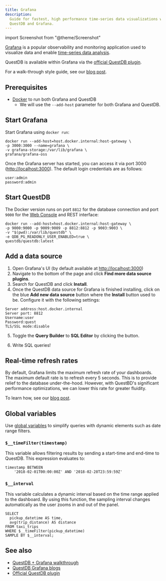 ```yaml
---
title: Grafana
description:
  Guide for fastest, high performance time-series data visualizations with
  QuestDB and Grafana.
---
```


import Screenshot from "@theme/Screenshot"

[Grafana](https://grafana.com/) is a popular observability and monitoring
application used to visualize data and enable [time-series data analysis](/glossary/time-series-analysis/).

QuestDB is available within Grafana via the
[official QuestDB plugin](https://grafana.com/grafana/plugins/questdb-questdb-datasource/).

For a walk-through style guide, see our
[blog post](/blog/time-series-monitoring-dashboard-grafana-questdb/).

## Prerequisites

- [Docker](/docs/deployment/docker/) to run both Grafana and QuestDB
  - We will use the `--add-host` parameter for both Grafana and QuestDB.

## Start Grafana

Start Grafana using `docker run`:

```shell
docker run --add-host=host.docker.internal:host-gateway \
-p 3000:3000 --name=grafana \
-v grafana-storage:/var/lib/grafana \
grafana/grafana-oss
```

Once the Grafana server has started, you can access it via port 3000
([http://localhost:3000](http://localhost:3000)). The default login credentials
are as follows:

```shell
user:admin
password:admin
```

## Start QuestDB

The Docker version runs on port `8812` for the database connection and port
`9000` for the [Web Console](/docs/web-console/) and REST interface:

```shell
docker run --add-host=host.docker.internal:host-gateway \
-p 9000:9000 -p 9009:9009 -p 8812:8812 -p 9003:9003 \
-v "$(pwd):/var/lib/questdb" \
-e QDB_PG_READONLY_USER_ENABLED=true \
questdb/questdb:latest
```

## Add a data source

1. Open Grafana's UI (by default available at
   [http://localhost:3000](http://localhost:3000))
2. Navigate to the bottom of the page and click **Find more data source
   plugins**.
3. Search for QuestDB and click **Install**.
4. Once the QuestDB data source for Grafana is finished installing, click on the
   blue **Add new data source** button where the **Install** button used to be.
   Configure it with the following settings:

```
Server address:host.docker.internal
Server port: 8812
Username:user
Password:quest
TLS/SSL mode:disable
```

5. Toggle the **Query Builder** to **SQL Editor** by clicking the button.

6. Write SQL queries!

<Screenshot
    alt="Screenshot of a blank panel after being created"
    src="images/blog/2023-04-12/blank-panel.webp"
    jumbo={true}
  />

## Real-time refresh rates

By default, Grafana limits the maximum refresh rate of your dashboards. The
maximum default rate is to refresh every 5 seconds. This is to provide relief to
the database under-the-hood. However, with QuestBD's significant performance
optimizations, we can lower this rate for greater fluidity.

To learn how, see our
[blog post](/blog/increase-grafana-refresh-rate-frequency/).

## Global variables

Use
[global variables](https://grafana.com/docs/grafana/latest/variables/variable-types/global-variables/#global-variables)
to simplify queries with dynamic elements such as date range filters.

### `$__timeFilter(timestamp)`

This variable allows filtering results by sending a start-time and end-time to
QuestDB. This expression evaluates to:

```questdb-sql
timestamp BETWEEN
    '2018-02-01T00:00:00Z' AND '2018-02-28T23:59:59Z'
```

### `$__interval`

This variable calculates a dynamic interval based on the time range applied to
the dashboard. By using this function, the sampling interval changes
automatically as the user zooms in and out of the panel.

```questdb-sql title="An example of $__interval"
SELECT
  pickup_datetime AS time,
  avg(trip_distance) AS distance
FROM taxi_trips
WHERE $__timeFilter(pickup_datetime)
SAMPLE BY $__interval;
```

## See also

- [QuestDB + Grafana walkthrough](/blog/time-series-monitoring-dashboard-grafana-questdb/)
- [QuestDB Grafana blogs](/blog/tags/GRAFANA/)
- [Official QuestDB plugin](https://grafana.com/grafana/plugins/questdb-questdb-datasource/)

